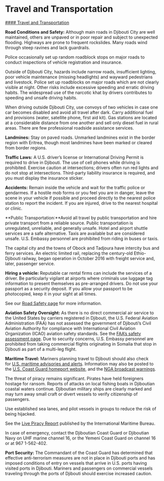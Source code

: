 # Travel and Transportation

[#### Travel and Transportation](javascript:void(0); "Travel and Transportation")

**Road Conditions and Safety:** Although main roads in Djibouti City are well maintained, others are unpaved or in poor repair and subject to unexpected flooding. Highways are prone to frequent rockslides. Many roads wind through steep ravines and lack guardrails.

Police occasionally set up random roadblock stops on major roads to conduct inspections of vehicle registration and insurance.

Outside of Djibouti City, hazards include narrow roads, insufficient lighting, poor vehicle maintenance (missing headlights) and wayward pedestrians and livestock. Police set up roadblocks on major roads which are not clearly visible at night. Other risks include excessive speeding and erratic driving habits. The widespread use of the narcotic khat by drivers contributes to speeding and unsafe driving habits.

When driving outside Djibouti City, use convoys of two vehicles in case one car becomes disabled and avoid all travel after dark. Carry additional fuel and provisions (water, satellite phone, first aid kit). Gas stations are located at a considerable distance from one another and sell only diesel fuel in rural areas. There are few professional roadside assistance services.

**Landmines:** Stay on paved roads. Unmarked landmines exist in the border region with Eritrea, though most landmines have been marked or cleared from border regions.

**Traffic Laws:** A U.S. driver’s license or International Driving Permit is required to drive in Djibouti. The use of cell phones while driving is prohibited. Exercise caution at intersections; drivers often run red lights and do not stop at intersections. Third-party liability insurance is required, and you must display the insurance sticker.

**Accidents:** Remain inside the vehicle and wait for the traffic police or gendarmes. If a hostile mob forms or you feel you are in danger, leave the scene in your vehicle if possible and proceed directly to the nearest police station to report the incident. If you are injured, drive to the nearest hospital or clinic.

**Public Transportation:**Avoid all travel by public transportation and hire private transport from a reliable source. Public transportation is unregulated, unreliable, and generally unsafe. Hotel and airport shuttle services are a safe alternative. Taxis are available but are considered unsafe. U.S. Embassy personnel are prohibited from riding in buses or taxis.

The capital city and the towns of Obock and Tadjoura have intercity bus and ferry services. An electric limited rail, replacing the century-old Ethio-Djibouti railway, began operation in October 2016 with freight service and, later, passenger service.

**Hiring a vehicle:** Reputable car rental firms can include the services of a driver. Be particularly vigilant at airports where criminals use luggage tag information to present themselves as pre-arranged drivers. Do not use your passport as a security deposit. If you allow your passport to be photocopied, keep it in your sight at all times.

See our [Road Safety page](http://travel.state.gov/content/passports/english/go/safety/road.html) for more information.

**Aviation Safety Oversight:** As there is no direct commercial air service to the United States by carriers registered in Djibouti, the U.S. Federal Aviation Administration (FAA) has not assessed the government of Djibouti’s Civil Aviation Authority for compliance with International Civil Aviation Organization (ICAO) aviation safety standards. See the [FAA’s safety assessment page](http://www.faa.gov/about/initiatives/iasa/). Due to security concerns, U.S. Embassy personnel are prohibited from taking commercial flights originating in Somalia that stop in Djibouti as part of a multi-leg flight.

**Maritime Travel:** Mariners planning travel to Djibouti should also check for [U.S. maritime advisories and alerts](https://www.maritime.dot.gov/msci-alerts). Information may also be posted to the [U.S. Coast Guard homeport website](https://www.dco.uscg.mil/Our-Organization/Assistant-Commandant-for-Prevention-Policy-CG-5P/Port-and-Facility-Compliance-CG-FAC/Homeport-20/), and the [NGA broadcast warnings](https://msi.nga.mil/NavWarnings).

The threat of piracy remains significant. Pirates have held foreigners hostage for ransom. Reports of attacks on local fishing boats in Djiboutian coastal waters continue. Djiboutian military ships are clearly marked and may turn away small craft or divert vessels to verify citizenship of passengers.

Use established sea lanes, and pilot vessels in groups to reduce the risk of being hijacked.

See the [Live Piracy Report](https://www.icc-ccs.org/index.php) published by the International Maritime Bureau.

In case of emergency, contact the Djiboutian Coast Guard or Djiboutian Navy on UHF marine channel 16, or the Yemeni Coast Guard on channel 16 or at 967 1-562-402.

**Port Security:** The Commandant of the Coast Guard has determined that effective anti-terrorism measures are not in place in Djibouti ports and has imposed conditions of entry on vessels that arrive in U.S. ports having visited ports in Djibouti. Mariners and passengers on commercial vessels traveling through the ports of Djibouti should exercise increased caution.